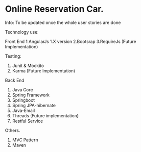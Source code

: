 # Online Reservation Car.

Info: To be updated once the whole user stories are done

Technology use:

Front End
1.AngularJs 1.X version
2.Bootsrap
3.RequireJs (Future Implementation)

Testing:
1. Junit & Mockito
2. Karma (Future Implementation)

Back End
1. Java Core
2. Spring Framework
3. Springboot
4. Spring JPA-hibernate
5. Java-Email
6. Threads (Future implementation)
7. Restful Service

Others.
1. MVC Pattern
2. Maven
